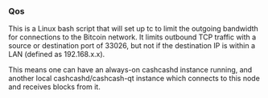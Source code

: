 ### Qos ###

This is a Linux bash script that will set up tc to limit the outgoing bandwidth for connections to the Bitcoin network. It limits outbound TCP traffic with a source or destination port of 33026, but not if the destination IP is within a LAN (defined as 192.168.x.x).

This means one can have an always-on cashcashd instance running, and another local cashcashd/cashcash-qt instance which connects to this node and receives blocks from it.
